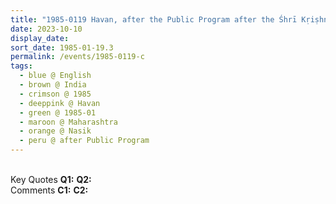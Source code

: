 ```yaml
---
title: "1985-0119 Havan, after the Public Program after the Śhrī Kṛiṣhṇa Pūjā, Nasik, Maharashtra, India"
date: 2023-10-10
display_date: 
sort_date: 1985-01-19.3
permalink: /events/1985-0119-c
tags:
  - blue @ English
  - brown @ India
  - crimson @ 1985
  - deeppink @ Havan
  - green @ 1985-01
  - maroon @ Maharashtra
  - orange @ Nasik
  - peru @ after Public Program
---
```


<br>

<wave-list>
  <list-title color="DarkSeaGreen" width="55">Key Quotes</list-title>
  <list-item color="BlanchedAlmond" width="280"><b>Q1:</b> <i></i></list-item>
  <list-item color="Lavender" width="280"><b>Q2:</b> <i></i></list-item>
</wave-list>

<br>

<wave-list>
  <list-title color="DarkSeaGreen" width="55">Comments</list-title>
  <list-item color="BlanchedAlmond" width="280"><b>C1:</b> <i></i></list-item>
  <list-item color="Lavender" width="280"><b>C2:</b> <i></i></list-item>
</wave-list>